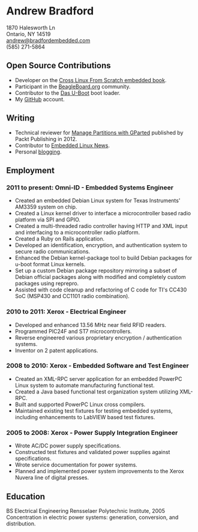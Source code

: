 # Andrew Bradford

1870 Halesworth Ln  
Ontario, NY 14519  
[andrew@bradfordembedded.com][email]  
(585) 271-5864  

[email]: mailto:andrew@bradfordembedded.com

## Open Source Contributions

* Developer on the [Cross Linux From Scratch embedded book][clfs].
* Participant in the [BeagleBoard.org][beagle] community.
* Contributor to the [Das U-Boot][u-boot] boot loader.
* My [GitHub][github] account.

[clfs]: http://cross-lfs.org/view/clfs-embedded/
[beagle]: http://beagleboard.org
[u-boot]: http://www.denx.de/wiki/U-Boot/WebHome
[github]: http://github.com/bradfa

## Writing

* Technical reviewer for [Manage Partitions with GParted][gparted] published by
Packt Publishing in 2012.
* Contributor to [Embedded Linux News][emlinews].
* Personal [blogging][blog].

[gparted]: http://www.packtpub.com/manage-disk-space-partitions-with-gparted/book
[emlinews]: http://www.emlinews.net
[blog]: http://www.bradfordembedded.com

## Employment

### 2011 to present: Omni-ID - Embedded Systems Engineer

* Created an embedded Debian Linux system for Texas Instruments' AM3359 system
on chip.
* Created a Linux kernel driver to interface a microcontroller based radio
platform via SPI and GPIO.
* Created a multi-threaded radio controller having HTTP and XML input and
interfacing to a microcontroller radio platform.
* Created a Ruby on Rails application.
* Developed an identification, encryption, and authentication system to secure
radio communications.
* Enhanced the Debian kernel-package tool to build Debian packages for u-boot
format Linux kernels.
* Set up a custom Debian package repository mirroring a subset of Debian
official packages along with modified and completely custom packages using reprepro.
* Assisted with code cleanup and refactoring of C code for TI's CC430 SoC
(MSP430 and CC1101 radio combination).

### 2010 to 2011: Xerox - Electrical Engineer

* Developed and enhanced 13.56 MHz near field RFID readers.
* Programmed PIC24F and ST7 microcontrollers.
* Reverse engineered various proprietary encryption / authentication systems.
* Inventor on 2 patent applications.

### 2008 to 2010: Xerox - Embedded Software and Test Engineer

* Created an XML-RPC server application for an embedded PowerPC Linux system to
automate manufacturing functional test.
* Created a Java based functional test organization system utilizing XML-RPC.
* Built and supported PowerPC Linux cross compilers.
* Maintained existing test fixtures for testing embedded systems, including
enhancements to LabVIEW based test fixtures.

### 2005 to 2008: Xerox - Power Supply Integration Engineer

* Wrote AC/DC power supply specifications.
* Constructed test fixtures and validated power supplies against specifications.
* Wrote service documentation for power systems.
* Planned and implemented power system improvements to the Xerox Nuvera line of
digital presses.

## Education

BS Electrical Engineering Rensselaer Polytechnic Institute, 2005  
Concentration in electric power systems: generation, conversion, and
distribution.
